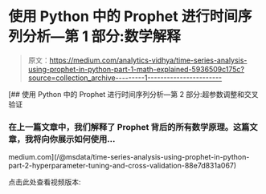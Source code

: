 # 使用 Python 中的 Prophet 进行时间序列分析—第 1 部分:数学解释

> 原文：<https://medium.com/analytics-vidhya/time-series-analysis-using-prophet-in-python-part-1-math-explained-5936509c175c?source=collection_archive---------1----------------------->

[](/@msdata/time-series-analysis-using-prophet-in-python-part-2-hyperparameter-tuning-and-cross-validation-88e7d831a067) [## 使用 Python 中的 Prophet 进行时间序列分析—第 2 部分:超参数调整和交叉验证

### 在上一篇文章中，我们解释了 Prophet 背后的所有数学原理。这篇文章，我将向你展示如何使用…

medium.com](/@msdata/time-series-analysis-using-prophet-in-python-part-2-hyperparameter-tuning-and-cross-validation-88e7d831a067) 

点击此处查看视频版本: